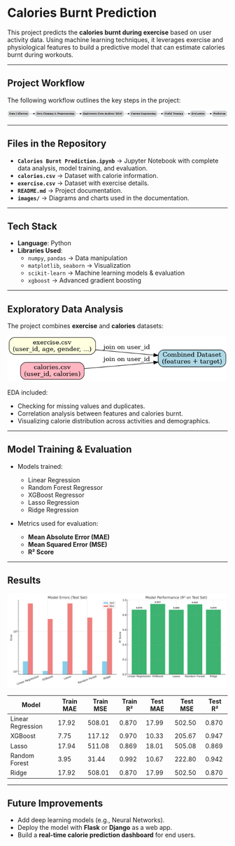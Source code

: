 # Calories Burnt Prediction

This project predicts the **calories burnt during exercise** based on user activity data. Using machine learning techniques, it leverages exercise and physiological features to build a predictive model that can estimate calories burnt during workouts.  

---

## Project Workflow

The following workflow outlines the key steps in the project:  

<p align="center">
  <img src="images/workflow.png" alt="Project Workflow" width="700"/>
</p>

---

## Files in the Repository  

- **`Calories Burnt Prediction.ipynb`** → Jupyter Notebook with complete data analysis, model training, and evaluation.  
- **`calories.csv`** → Dataset with calorie information.  
- **`exercise.csv`** → Dataset with exercise details.  
- **`README.md`** → Project documentation.  
- **`images/`** → Diagrams and charts used in the documentation.  

---

## Tech Stack  

- **Language**: Python  
- **Libraries Used**:  
  - `numpy`, `pandas` → Data manipulation  
  - `matplotlib`, `seaborn` → Visualization  
  - `scikit-learn` → Machine learning models & evaluation  
  - `xgboost` → Advanced gradient boosting  

---

## Exploratory Data Analysis  

The project combines **exercise** and **calories** datasets:  

<p align="center">
  <img src="images/dataset_merge.png" alt="Dataset Merge" width="600"/>
</p>

EDA included:  
- Checking for missing values and duplicates.  
- Correlation analysis between features and calories burnt.  
- Visualizing calorie distribution across activities and demographics.  

---

## Model Training & Evaluation  

- Models trained:  
  - Linear Regression  
  - Random Forest Regressor  
  - XGBoost Regressor  
  - Lasso Regression  
  - Ridge Regression  

- Metrics used for evaluation:  
  - **Mean Absolute Error (MAE)**  
  - **Mean Squared Error (MSE)**  
  - **R² Score**  

---

## Results  

<p align="center">
  <img src="images/model_comparison.png" alt="Model Comparison" width="800"/>
</p>

| Model              | Train MAE | Train MSE | Train R² | Test MAE | Test MSE | Test R² |
|--------------------|-----------|-----------|----------|----------|----------|---------|
| Linear Regression  | 17.92     | 508.01    | 0.870    | 17.99    | 502.50   | 0.870   |
| XGBoost            | 7.75      | 117.12    | 0.970    | 10.33    | 205.67   | 0.947   |
| Lasso              | 17.94     | 511.08    | 0.869    | 18.01    | 505.08   | 0.869   |
| Random Forest      | 3.95      | 31.44     | 0.992    | 10.67    | 222.80   | 0.942   |
| Ridge              | 17.92     | 508.01    | 0.870    | 17.99    | 502.50   | 0.870   |

---

## Future Improvements  

- Add deep learning models (e.g., Neural Networks).  
- Deploy the model with **Flask** or **Django** as a web app.  
- Build a **real-time calorie prediction dashboard** for end users.  